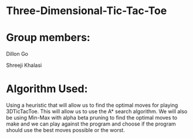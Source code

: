# Three-Dimensional-Tic-Tac-Toe

# Group members:

Dillon Go 

Shreeji Khalasi


# Algorithm Used: 

Using a heuristic that will allow us to find the optimal
moves for playing 3DTicTacToe. This will allow us to use the A* search algorithm. We
will also be using Min-Max with alpha beta pruning to find the optimal moves to make
and we can play against the program and choose if the program should use the best
moves possible or the worst.

